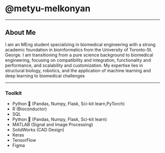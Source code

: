 # @metyu-melkonyan
---
## About Me

I am an MEng student specializing in biomedical engineering with a strong academic foundation in bioinformatics from the University of Toronto-St. George. I am transitioning from a pure science background to biomedical engineering, focusing on compatibility and integration, functionality and performance, and scalability and customization. My expertise lies in structural biology, robotics, and the application of machine learning and deep learning to biomedical challenges

---

###  Toolkit

* Python 🐍 (Pandas, Numpy, Flask, Sci-kit learn,PyTorch)
* R (Bioconductor)
* SQL
* Python 🐍 (Pandas, Numpy, Flask, Sci-kit learn)
* MATLAB (Signal and Image Processing)
* SolidWorks (CAD Design)
* Keras
* TensorFlow
* Figma
